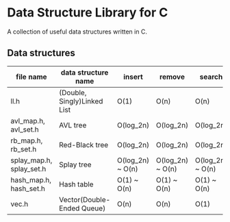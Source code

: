 # Data Structure Library for C
A collection of useful data structures written in C.

## Data structures
| file name | data structure name | insert | remove | search |
|-----------|---------------------|--------|--------|--------|
| ll.h | (Double, Singly)Linked List | O(1) | O(n) | O(n) |
| avl\_map.h, avl\_set.h | AVL tree | O(log\_2n) | O(log\_2n) | O(log\_2n) |
| rb\_map.h, rb\_set.h | Red-Black tree | O(log\_2n) | O(log\_2n) | O(log\_2n) |
| splay\_map.h, splay\_set.h | Splay tree | O(log\_2n) ~ O(n) | O(log\_2n) ~ O(n) | O(log\_2n) ~ O(n) |
| hash\_map.h, hash\_set.h | Hash table | O(1) ~ O(n) | O(1) ~ O(n) | O(1) ~ O(n) |
| vec.h | Vector(Double-Ended Queue) | O(n) | O(n) | O(1) |

